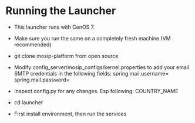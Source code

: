 

# Running the Launcher

- This launcher runs with CenOS 7.
- Make sure you run the same on a completely fresh machine (VM recommended)
- git clone mosip-platform from open source
- Modify  config_server/mosip_configs/kernel.properties to add your email SMTP credentials in the following fields:
    spring.mail.username=<user email id>
    spring.mail.password=<password>
   
- Inspect config.py for any changes. Esp following:
  COUNTRY_NAME 
- cd launcher
- First install environment, then run the services 

